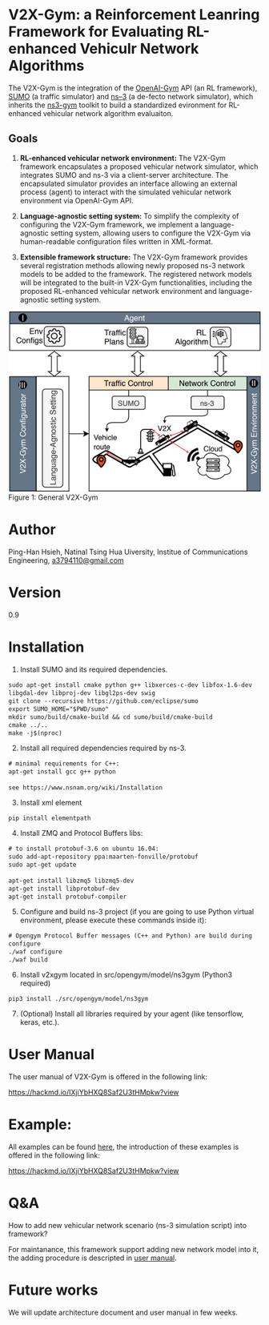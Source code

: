 V2X-Gym: a Reinforcement Leanring Framework for Evaluating RL-enhanced Vehiculr Network Algorithms
============
The V2X-Gym is the integration of the [OpenAI-Gym](https://gym.openai.com/) API (an RL framework), [SUMO](https://github.com/tkn-tub/ns3-gym) (a traffic simulator) and [ns–3](https://www.nsnam.org/) (a de-fecto network simulator), which inherits the [ns3-gym](https://github.com/tkn-tub/ns3-gym) toolkit to build a standardized evironment for RL-enhanced vehicular network algorithm evaluaiton.


## Goals
1. **RL-enhanced vehicular network environment:**
The V2X-Gym framework encapsulates a proposed vehicular network simulator, which integrates SUMO and ns-3 via a client-server architecture. The encapsulated simulator provides an interface allowing an external process (agent) to interact with the simulated vehicular network environment via OpenAI-Gym API. 
2. **Language-agnostic setting system:**
To simplify the complexity of configuring the V2X-Gym framework, we implement a language-agnostic setting system, allowing users to configure the V2X-Gym via human-readable configuration files written in XML-format. 

3. **Extensible framework structure:**
The V2X-Gym framework provides several registration methods allowing newly proposed ns-3 network models to be added to the framework. The registered network models will be integrated to the built-in V2X-Gym functionalities, including the proposed RL-enhanced vehicular network environment and language-agnostic setting system.


![image](Schematic_Diagram_of_V2XGym.png)
Figure 1: General V2X-Gym
  

Author
========
Ping-Han Hsieh, Natinal Tsing Hua Uiversity, Institue of Communications Engineering, a3794110@gmail.com 

Version
============
0.9

Installation
============

1. Install SUMO and its required dependencies.
```
sudo apt-get install cmake python g++ libxerces-c-dev libfox-1.6-dev libgdal-dev libproj-dev libgl2ps-dev swig
git clone --recursive https://github.com/eclipse/sumo
export SUMO_HOME="$PWD/sumo"
mkdir sumo/build/cmake-build && cd sumo/build/cmake-build
cmake ../..
make -j$(nproc)
```

2. Install all required dependencies required by ns-3.
```
# minimal requirements for C++:
apt-get install gcc g++ python

see https://www.nsnam.org/wiki/Installation
```
3. Install xml element
```
pip install elementpath
```

4. Install ZMQ and Protocol Buffers libs:
```
# to install protobuf-3.6 on ubuntu 16.04:
sudo add-apt-repository ppa:maarten-fonville/protobuf
sudo apt-get update

apt-get install libzmq5 libzmq5-dev
apt-get install libprotobuf-dev
apt-get install protobuf-compiler
```
5. Configure and build ns-3 project (if you are going to use Python virtual environment, please execute these commands inside it):
```
# Opengym Protocol Buffer messages (C++ and Python) are build during configure
./waf configure
./waf build
```

6. Install v2xgym located in src/opengym/model/ns3gym (Python3 required)
```
pip3 install ./src/opengym/model/ns3gym
```

7. (Optional) Install all libraries required by your agent (like tensorflow, keras, etc.).

User Manual
========

The user manual of V2X-Gym is offered in the following link:

https://hackmd.io/IXjiYbHXQ8Saf2U3tHMpkw?view

Example: 
========

All examples can be found [here](./scratch/), the introduction of these examples is offered in the following link:

https://hackmd.io/IXjiYbHXQ8Saf2U3tHMpkw?view

Q&A
========
How to add new vehicular network scenario (ns-3 simulation script) into framework?

  For maintanance, this framework support adding new network model into it, the adding procedure is descripted in [user manual](https://hackmd.io/@7GrhaD36QtiCRdjPf7T_Qg/B1fdW9HuI).

Future works
========
We will update architecture document and user manual in few weeks.

